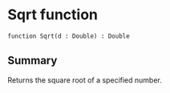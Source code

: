 # Sqrt function

`function Sqrt(d : Double) : Double`

## Summary
Returns the square root of a specified number.
